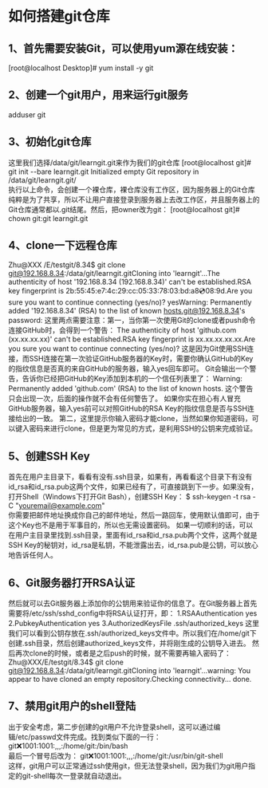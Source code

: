 # 如何搭建git仓库
## 1、首先需要安装Git，可以使用yum源在线安装：
[root@localhost Desktop]# yum install -y git

## 2、创建一个git用户，用来运行git服务
 adduser git  

## 3、初始化git仓库
这里我们选择/data/git/learngit.git来作为我们的git仓库
[root@localhost git]# git init --bare learngit.git  Initialized empty Git repository in /data/git/learngit.git/  
执行以上命令，会创建一个裸仓库，裸仓库没有工作区，因为服务器上的Git仓库纯粹是为了共享，所以不让用户直接登录到服务器上去改工作区，并且服务器上的Git仓库通常都以.git结尾。然后，把owner改为git：
[root@localhost git]# chown git:git learngit.git  

## 4、clone一下远程仓库
Zhu@XXX /E/testgit/8.34$ git clone git@192.168.8.34:/data/git/learngit.gitCloning into 'learngit'...The authenticity of host '192.168.8.34 (192.168.8.34)' can't be established.RSA key fingerprint is 2b:55:45:e7:4c:29:cc:05:33:78:03:bd:a8:cd:08:9d.Are you sure you want to continue connecting (yes/no)? yesWarning: Permanently added '192.168.8.34' (RSA) to the list of known hosts.git@192.168.8.34's password:
这里两点需要注意：第一，当你第一次使用Git的clone或者push命令连接GitHub时，会得到一个警告：
The authenticity of host 'github.com (xx.xx.xx.xx)' can't be established.RSA key fingerprint is xx.xx.xx.xx.xx.Are you sure you want to continue connecting (yes/no)?
这是因为Git使用SSH连接，而SSH连接在第一次验证GitHub服务器的Key时，需要你确认GitHub的Key的指纹信息是否真的来自GitHub的服务器，输入yes回车即可。
Git会输出一个警告，告诉你已经把GitHub的Key添加到本机的一个信任列表里了：
Warning: Permanently added 'github.com' (RSA) to the list of known hosts.
这个警告只会出现一次，后面的操作就不会有任何警告了。
如果你实在担心有人冒充GitHub服务器，输入yes前可以对照GitHub的RSA Key的指纹信息是否与SSH连接给出的一致。
第二，这里提示你输入密码才能clone，当然如果你知道密码，可以键入密码来进行clone，但是更为常见的方式，是利用SSH的公钥来完成验证。

## 5、创建SSH Key
首先在用户主目录下，看看有没有.ssh目录，如果有，再看看这个目录下有没有id_rsa和id_rsa.pub这两个文件，如果已经有了，可直接跳到下一步。如果没有，打开Shell（Windows下打开Git Bash），创建SSH Key：
$ ssh-keygen -t rsa -C "youremail@example.com"  
你需要把邮件地址换成你自己的邮件地址，然后一路回车，使用默认值即可，由于这个Key也不是用于军事目的，所以也无需设置密码。
如果一切顺利的话，可以在用户主目录里找到.ssh目录，里面有id_rsa和id_rsa.pub两个文件，这两个就是SSH Key的秘钥对，id_rsa是私钥，不能泄露出去，id_rsa.pub是公钥，可以放心地告诉任何人。

## 6、Git服务器打开RSA认证
然后就可以去Git服务器上添加你的公钥用来验证你的信息了。在Git服务器上首先需要将/etc/ssh/sshd_config中将RSA认证打开，即：
1.RSAAuthentication yes     2.PubkeyAuthentication yes     3.AuthorizedKeysFile  .ssh/authorized_keys
这里我们可以看到公钥存放在.ssh/authorized_keys文件中。所以我们在/home/git下创建.ssh目录，然后创建authorized_keys文件，并将刚生成的公钥导入进去。
然后再次clone的时候，或者是之后push的时候，就不需要再输入密码了：
Zhu@XXX/E/testgit/8.34$ git clone git@192.168.8.34:/data/git/learngit.gitCloning into 'learngit'...warning: You appear to have cloned an empty repository.Checking connectivity... done.

## 7、禁用git用户的shell登陆
出于安全考虑，第二步创建的git用户不允许登录shell，这可以通过编辑/etc/passwd文件完成。找到类似下面的一行：
git:x:1001:1001:,,,:/home/git:/bin/bash  
最后一个冒号后改为：
git:x:1001:1001:,,,:/home/git:/usr/bin/git-shell  
这样，git用户可以正常通过ssh使用git，但无法登录shell，因为我们为git用户指定的git-shell每次一登录就自动退出。

